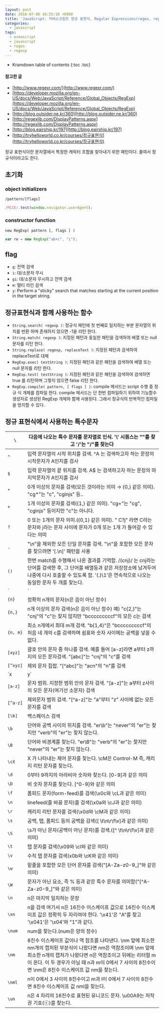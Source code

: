```yaml
---
layout: post
date: 2016-07-06 16:55:10 +0900
title: 'JavaScript: 자바스크립트 정규 표현식, Regular Expressions(regex, regexp) in JavaScript'
categories:
  - javascript
tags:
  - ecmascript
  - javascript
  - regex
  - regexp
---
```


* Kramdown table of contents
{:toc .toc}

#### 참고한 글

- [http://www.regexr.com/](http://www.regexr.com/)
- [https://developer.mozilla.org/en-US/docs/Web/JavaScript/Reference/Global_Objects/RegExp](https://developer.mozilla.org/en-US/docs/Web/JavaScript/Reference/Global_Objects/RegExp)
- [http://blog.outsider.ne.kr/360](http://blog.outsider.ne.kr/360)
- [http://regexlib.com/DisplayPatterns.aspx](http://regexlib.com/DisplayPatterns.aspx)
- [http://blog.eairship.kr/197](http://blog.eairship.kr/197)
- [http://tryhelloworld.co.kr/courses/정규표현식](http://tryhelloworld.co.kr/courses/정규표현식)


정규 표현식이란 문자열에서 특정한 캐릭터 조합을 찾아내기 위한 패턴이다. 줄여서 정규식이라고도 한다.

## 초기화

### object initializers

```
/pattern/[flags]
```

```js
/MSIE/.test(window.navigator.userAgent);
```

### constructor function

```
new RegExp( pattern [, flags ] )
```

```js
var re = new RegExp("ab+c", "i");
```

## flag

- `g`: 전역 검색
- `i`: 대/소문자 무시
- `gi`: 대/소문자 무시하고 전역 검색
- `m`: 멀티 라인 검색
- `y`: Perform a "sticky" search that matches starting at the current position in the target string.

## 정규표현식과 함께 사용하는 함수

- `String.search( regexp )`: 정규식 패턴에 첫 번째로 일치하는 부분 문자열의 위치를 반환 하며 존재하지 않으면 -1을 리턴 한다.
- `String.match( regexp )`: 지정된 패턴과 동일한 패턴을 검색하여 배열 또는 null 문자를 리턴 한다.
- `String.replace( regexp, replaceText )`: 지정된 패턴과 검색하여 replaceText로 대체
- `RegExp.exec( testString )`: 지정된 패턴과 같은 패턴을 검색하여 배열 또는 null 문자를 리턴 한다.
- `RegExp.test( testString )`: 지정된 패턴과 같은 패턴을 검색하여 검색하면 true 를 리턴하며 그렇지 않으면 false 리턴 한다.
- `RegExp.compile( pattern, [ flags ] )`: compile 메서드는 script 수행 중 정규 식 개체를 컴파일 한다. compile 메서드는 단 한번 컴파일하기 위하여 기능함수 생성자로 생성된 RegExp 개체와 함께 사용된다. 그래서 정규식의 반복적인 컴파일을 방지할 수 있다.

## 정규 표현식에서 사용하는 특수문자

| `\`      |  다음에 나오는 특수 문자를 문자열로 인식. '\\' 시퀀스는 "\"를 찾고 '\/'는 "/"를 찾는다                                                    |
|--------|--------------------------------------------------------------------------------------------------------------------------------------|
| `^`      |  입력 문자열의 시작 위치를 검색. ^A 는 검색하고자 하는 문장의 시작문자가 A인지를 검사                                                      |
| `$`      |  입력 문자열의 끝 위치를 검색. A$ 는 검색하고자 하는 문장의 마지막문자가 A인지를 검사                                                      |
| `*`      |  0개 이상의 문자를 검색(모든 것이라는 의미 → {0,} 같은 의미). "cg*"는 "c", "cginjs" 등..                                                 |
| `+`      |  1개 이상의 문자를 검색({1,} 같은 의미). "cg+"는 "cg", "cginjs" 등이지만 "c"는 아니다.                                                   |
| `?`      |  0 또는 1개의 문자 의미.({0,1} 같은 의미). " C?j" 라면 C라는 문자와 j라는 문자 사이에 문자가 0개 또는 1개 가 들어갈 수 있다는 의미           |
| `.`      |  "\n"을 제외한 모든 단일 문자를 검색. "\n"을 포함한 모든 문자를 찾으려면 '[.\n]' 패턴을 사용                                               |
| `()`     |  한번 match를 수행해서 나온 결과를 기억함. /(cnj)/ 는 cnj라는 단어를 검색한 후, 그 단어를 배열등과 같은 저장장소에 남겨두어 나중에 다시 호출할 수 있도록 함. '(.)\1'은 연속적으로 나오는 동일한 문자 두 개를 찾는다. |
| `|`      |  부분합연산(OR)                                                                                                                       |
| `{n}`    |  정확히 n개의 문자(n은 음이 아닌 정수)                                                                                                  |
| `{n,}`   |  n개 이상의 문자 검색(n은 음이 아닌 정수) 예) "c{2,}"는 "cnj"의 "c"는 찾지 않지만 "bcccccccccf"의 모든 c는 검색                            |
| `{n, m}` |  최소 n개에서 최대 m개 검색. "b{1,4}"은 "bcccccccccf"의 처음 네 개의 c를 검색하며 쉼표와 숫자 사이에는 공백을 넣을 수 없다.                  |
| `[xyz]`  |  괄호 안의 문자 중 하나를 검색. 예를 들어 [a-z]라면 a부터 z까지의 모든 문자검색. "[abc]"는 "cnj"의 "c"를 검색                               |
| `[^xyz]` |  제외 문자 집합. "[^abc]"는 "acn"의 "n"를 검색                                                                                          |
| `x|y`    |  x 또는 y를 검색. `c|cginjs`는 "c" 또는 "cginjs"를 검색                                                                                 |
| `[a-z]`  |  문자 범위. 지정한 범위 안의 문자 검색. "[a-z]"는 a부터 z사이의 모든 문자(여기선 소문자) 검색                                               |
| `[^a-z]` |  제외문자 범위 검색. "[^a-z]"는 "a"부터 "z" 사이에 없는 모든 문자를 검색                                                                  |
| `[\b]`   |  백스페이스 검색                                                                                                                       |
| `\b`     |  단어와 공백 사이의 위치를 검색. "er\b"는 "never"의 "er"는 찾지만 "verb"의 "er"는 찾지 않는다.                                             |
| `\B`     |  단어와 비경계를 찾는다. "er\B"는 "verb"의 "er"는 찾지만 "never"의 "er"는 찾지 않는다.                                                    |
| `\cX`    |  X 가 나타내는 제어 문자를 찾는다. \cM은 Control-M 즉, 캐리지 리턴 문자를 찾는다.                                                          |
| `\d`     |  0부터 9까지의 아라비아 숫자와 찾는다. [0-9]과 같은 의미                                                                                  |
| `\D`     |  비 숫자 문자를 찾는다. [^0-9]와 같은 의미                                                                                               |
| `\f`     |  폼피드 문자(form-feed)를 검색(\x0c와 \cL과 같은 의미)                                                                                   |
| `\n`     |  linefeed(줄 바꿈 문자)를 검색(\x0a와 \cJ과 같은 의미)                                                                                   |
| `\r`     |  캐리지 리턴 문자를 검색(\x0d와 \cM과 같은 의미)                                                                                          |
| `\s`     |  공백, 탭, 폼피드 등의 공백을 감색([ \t\n\r\f\v]과 같은 의미)                                                                             |
| `\S`     |  \s가 아닌 문자(공백이 아닌 문자)를 검색.([^ \t\n\r\f\v]과 같은 의미)                                                                     |
| `\t`     |  탭 문자를 검색(\x09와 \cI와 같은 의미)                                                                                                  |
| `\v`     |  수직 탭 문자를 검색(x0b와 \cK와 같은 의미)                                                                                              |
| `\w`     |  밑줄을 포함한 모든 단어 문자를 검색("[A-Za-z0-9_]"와 같은 의미)                                                                          |
| `\W`     |  문자가 아닌 요소, 즉 % 등과 같은 특수 문자를 의미함("[^A-Za-z0-9_]"와 같은 의미)                                                          |
| `\n`     |  n은 마지막 일치하는 문장                                                                                                                |
| `\xn`    |  n을 검색 여기서 n은 16진수 이스케이프 값으로 16진수 이스케이프 값은 정확히 두 자리여야 한다. '\x41'은 "A"를 찾고 '\x041'은 '\x04'와 "1"과 같다.|
| `\num`   |  num을 찾는다.(num은 양의 정수)                                                                                                          |
| `\nm`    |  8진수 이스케이프 값이나 역 참조를 나타낸다. \nm 앞에 최소한 nm개의 캡처된 부분식이 나왔다면 nm은 역참조이며 \nm 앞에 최소한 n개의 캡처가 나왔다면 n은 역참조이고 뒤에는 리터럴 m이 온다. 이 두 경우가 아닐 때 n과 m이 0에서 7 사이의 8진수이면 \nm은 8진수 이스케이프 값 nm을 찾는다. |
| `\nml`   |  n이 0에서 3 사이의 8진수이고 m과 l이 0에서 7 사이의 8진수면 8진수 이스케이프 값 nml을 찾는다.                                               |
| `\un`    |  n은 4 자리의 16진수로 표현된 유니코드 문자. \u00A9는 저작권 기호(ⓒ)를 찾는다.                                                             |
